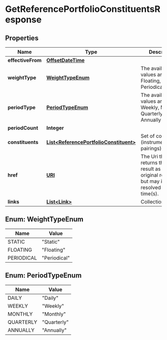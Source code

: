 

# GetReferencePortfolioConstituentsResponse

## Properties

Name | Type | Description | Notes
------------ | ------------- | ------------- | -------------
**effectiveFrom** | [**OffsetDateTime**](OffsetDateTime.md) |  | 
**weightType** | [**WeightTypeEnum**](#WeightTypeEnum) | The available values are: Static, Floating, Periodical | 
**periodType** | [**PeriodTypeEnum**](#PeriodTypeEnum) | The available values are: Daily, Weekly, Monthly, Quarterly, Annually |  [optional]
**periodCount** | **Integer** |  |  [optional]
**constituents** | [**List&lt;ReferencePortfolioConstituent&gt;**](ReferencePortfolioConstituent.md) | Set of constituents (instrument/weight pairings) | 
**href** | [**URI**](URI.md) | The Uri that returns the same result as the original request,  but may include resolved as at time(s). |  [optional]
**links** | [**List&lt;Link&gt;**](Link.md) | Collection of links. |  [optional]



## Enum: WeightTypeEnum

Name | Value
---- | -----
STATIC | &quot;Static&quot;
FLOATING | &quot;Floating&quot;
PERIODICAL | &quot;Periodical&quot;



## Enum: PeriodTypeEnum

Name | Value
---- | -----
DAILY | &quot;Daily&quot;
WEEKLY | &quot;Weekly&quot;
MONTHLY | &quot;Monthly&quot;
QUARTERLY | &quot;Quarterly&quot;
ANNUALLY | &quot;Annually&quot;



